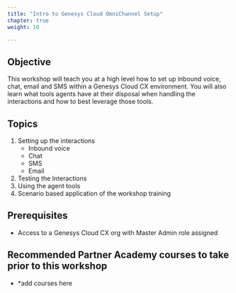 ```yaml
---
title: "Intro to Genesys Cloud OmniChannel Setup"
chapter: true
weight: 10

---
```



## Objective
This workshop will teach you at a high level how to set up inbound voice, chat, email and SMS within a Genesys Cloud CX environment. You will also learn what tools agents have at their disposal when handling the interactions and how to best leverage those tools. 

## Topics
1. Setting up the interactions
    - Inbound voice
    - Chat
    - SMS
    - Email
2. Testing the Interactions
3. Using the agent tools
4. Scenario based application of the workshop training

## Prerequisites 
- Access to a Genesys Cloud CX org with Master Admin role assigned

## Recommended Partner Academy courses to take prior to this workshop
- *add courses here
